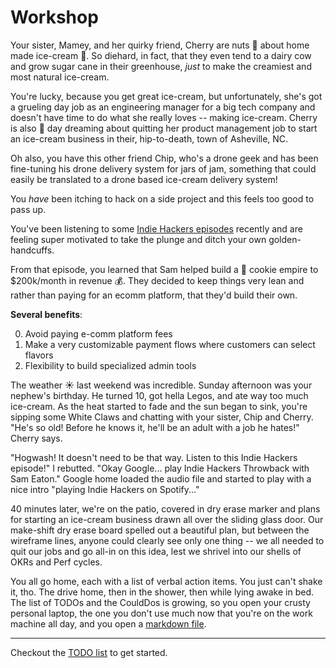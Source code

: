 # Workshop

Your sister, Mamey, and her quirky friend, Cherry are nuts 🥜 about home made
ice-cream 🍨. So diehard, in fact, that they even tend to a dairy cow and grow
sugar cane in their greenhouse, _just_ to make the creamiest and most natural
ice-cream.

You're lucky, because you get great ice-cream, but unfortunately, she's got a
grueling day job as an engineering manager for a big tech company and doesn't
have time to do what she really loves -- making ice-cream. Cherry is also
💯 day dreaming about quitting her product management job to start an ice-cream
business in their, hip-to-death, town of Asheville, NC.

Oh also, you have this other friend Chip, who's a drone geek and has been
fine-tuning his drone delivery system for jars of jam, something that could
easily be translated to a drone based ice-cream delivery system!

You _have_ been itching to hack on a side project and this feels too good to
pass up.

You've been listening to some [Indie Hackers
episodes](https://share.transistor.fm/s/f4184c5a) recently and are feeling
super motivated to take the plunge and ditch your own golden-handcuffs.

From that episode, you learned that Sam helped build a 🍪 cookie empire to
$200k/month in revenue 💰. They decided to keep things very lean and rather than
paying for an ecomm platform, that they'd build their own.


**Several benefits**:

0. Avoid paying e-comm platform fees
0. Make a very customizable payment flows where customers can select flavors
0. Flexibility to build specialized admin tools


The weather ☀️  last weekend was incredible. Sunday afternoon was your nephew's
birthday. He turned 10, got hella Legos, and ate way too much ice-cream. As the
heat started to fade and the sun began to sink, you're sipping some White Claws
and chatting with your sister, Chip and Cherry. "He's so old! Before he knows it,
he'll be an adult with a job he hates!" Cherry says.

"Hogwash! It doesn't need to be that way. Listen to this Indie Hackers
episode!" I rebutted. "Okay Google... play Indie Hackers Throwback with Sam
Eaton." Google home loaded the audio file and started to play with a nice intro
"playing Indie Hackers on Spotify..."

40 minutes later, we're on the patio, covered in dry erase marker and plans for
starting an ice-cream business drawn all over the sliding glass door. Our
make-shift dry erase board spelled out a beautiful plan, but between the
wireframe lines, anyone could clearly see only one thing -- we all needed to
quit our jobs and go all-in on this idea, lest we shrivel into our shells of
OKRs and Perf cycles.


You all go home, each with a list of verbal action items. You just can't shake it, tho.
The drive home, then in the shower, then while lying awake in bed. The list of
TODOs and the CouldDos is growing, so you open your crusty personal laptop, the
one you don't use much now that you're on the work machine all day, and you
open a [markdown file](./TODO.md).

---

Checkout the [TODO list](./TODO.md) to get started.
